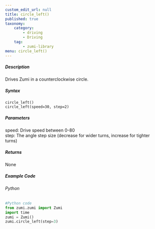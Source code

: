 ```yaml
---
custom_edit_url: null
title: circle_left()
published: true
taxonomy:
    category:
        - driving
        - Driving
    tag:
        - zumi-library
menu: circle_left()
---
```


##### Description
Drives Zumi in a counterclockwise circle.

##### Syntax
```circle_left()```<br />
```circle_left(speed=30, step=2)```<br />

##### Parameters
speed: Drive speed between 0-80<br />
step: The angle step size (decrease for wider turns, increase for tighter turns)

##### Returns
None

##### Example Code
###### Python
```python
#Python code
from zumi.zumi import Zumi
import time
zumi = Zumi()
zumi.circle_left(step=3)

```